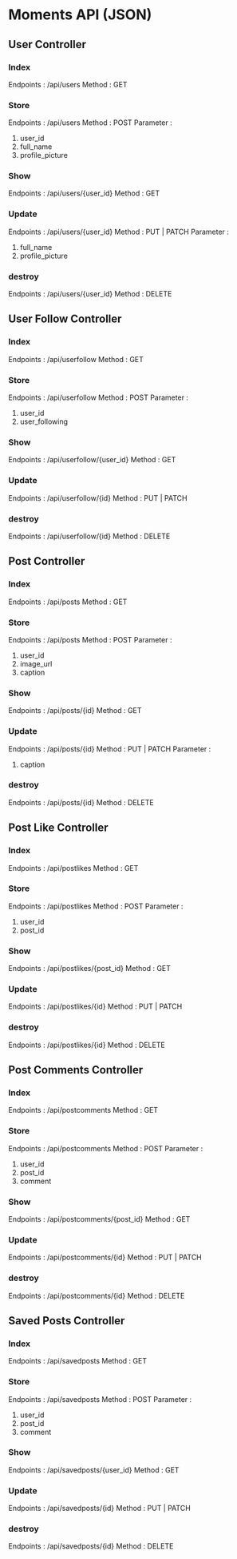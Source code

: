 # Moments API (JSON)
## User Controller
### Index
Endpoints : /api/users
Method : GET

### Store
Endpoints : /api/users
Method : POST
Parameter :
1. user_id
2. full_name
3. profile_picture

### Show
Endpoints : /api/users/{user_id}
Method : GET

### Update
Endpoints : /api/users/{user_id}
Method : PUT | PATCH
Parameter :
1. full_name
2. profile_picture

### destroy
Endpoints : /api/users/{user_id}
Method : DELETE

## User Follow Controller
### Index
Endpoints : /api/userfollow
Method : GET

### Store
Endpoints : /api/userfollow
Method : POST
Parameter :
1. user_id
2. user_following

### Show
Endpoints : /api/userfollow/{user_id}
Method : GET

### Update
Endpoints : /api/userfollow/{id}
Method : PUT | PATCH

### destroy
Endpoints : /api/userfollow/{id}
Method : DELETE

## Post Controller
### Index
Endpoints : /api/posts
Method : GET

### Store
Endpoints : /api/posts
Method : POST
Parameter :
1. user_id
2. image_url
3. caption

### Show
Endpoints : /api/posts/{id}
Method : GET

### Update
Endpoints : /api/posts/{id}
Method : PUT | PATCH
Parameter :
1. caption

### destroy
Endpoints : /api/posts/{id}
Method : DELETE

## Post Like Controller
### Index
Endpoints : /api/postlikes
Method : GET

### Store
Endpoints : /api/postlikes
Method : POST
Parameter :
1. user_id
2. post_id

### Show
Endpoints : /api/postlikes/{post_id}
Method : GET

### Update
Endpoints : /api/postlikes/{id}
Method : PUT | PATCH

### destroy
Endpoints : /api/postlikes/{id}
Method : DELETE

## Post Comments Controller
### Index
Endpoints : /api/postcomments
Method : GET

### Store
Endpoints : /api/postcomments
Method : POST
Parameter :
1. user_id
2. post_id
3. comment

### Show
Endpoints : /api/postcomments/{post_id}
Method : GET

### Update
Endpoints : /api/postcomments/{id}
Method : PUT | PATCH

### destroy
Endpoints : /api/postcomments/{id}
Method : DELETE

## Saved Posts Controller
### Index
Endpoints : /api/savedposts
Method : GET

### Store
Endpoints : /api/savedposts
Method : POST
Parameter :
1. user_id
2. post_id
3. comment

### Show
Endpoints : /api/savedposts/{user_id}
Method : GET

### Update
Endpoints : /api/savedposts/{id}
Method : PUT | PATCH

### destroy
Endpoints : /api/savedposts/{id}
Method : DELETE